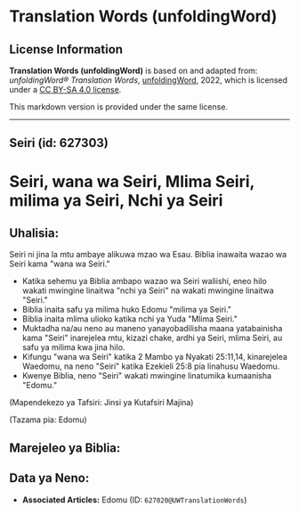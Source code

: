 # Translation Words (unfoldingWord)

## License Information

**Translation Words (unfoldingWord)** is based on and adapted from: _unfoldingWord® Translation Words_, [unfoldingWord](https://unfoldingword.org/utw), 2022, which is licensed under a [CC BY-SA 4.0 license](https://creativecommons.org/licenses/by-sa/4.0/legalcode.en).

This markdown version is provided under the same license.



--------------------------------

## Seiri (id: 627303)

Seiri, wana wa Seiri, Mlima Seiri, milima ya Seiri, Nchi ya Seiri
=================================================================

Uhalisia:
---------

Seiri ni jina la mtu ambaye alikuwa mzao wa Esau. Biblia inawaita wazao wa Seiri kama "wana wa Seiri."

* Katika sehemu ya Biblia ambapo wazao wa Seiri waliishi, eneo hilo wakati mwingine linaitwa "nchi ya Seiri" na wakati mwingine linaitwa "Seiri."
* Biblia inaita safu ya milima huko Edomu "milima ya Seiri."
* Biblia inaita mlima ulioko katika nchi ya Yuda "Mlima Seiri."
* Muktadha na/au neno au maneno yanayobadilisha maana yatabainisha kama "Seiri" inarejelea mtu, kizazi chake, ardhi ya Seiri, mlima Seiri, au safu ya milima kwa jina hilo.
* Kifungu "wana wa Seiri" katika 2 Mambo ya Nyakati 25:11,14, kinarejelea Waedomu, na neno "Seiri" katika Ezekieli 25:8 pia linahusu Waedomu.
* Kwenye Biblia, neno "Seiri" wakati mwingine linatumika kumaanisha "Edomu."

(Mapendekezo ya Tafsiri: Jinsi ya Kutafsiri Majina)

(Tazama pia: Edomu)

Marejeleo ya Biblia:
--------------------

Data ya Neno:
-------------

* **Associated Articles:** Edomu (ID: `627020@UWTranslationWords`)

